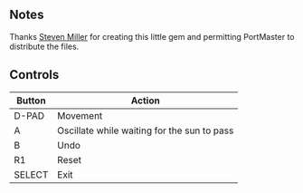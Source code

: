 ## Notes

Thanks [Steven Miller](https://steven-miller.itch.io) for creating this little gem and permitting PortMaster to distribute the files.


## Controls

| Button | Action                                      |
| ------ | ------------------------------------------- |
| D-PAD  | Movement                                    |
| A      | Oscillate while waiting for the sun to pass |
| B      | Undo                                        |
| R1     | Reset                                       |
| SELECT | Exit                                        |
